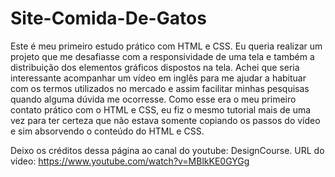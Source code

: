 # Site-Comida-De-Gatos

Este é meu primeiro estudo prático com HTML e CSS. Eu queria realizar um projeto que me desafiasse com a responsividade de uma tela e também a distribuição dos elementos gráficos dispostos na tela. Achei que seria interessante acompanhar um vídeo em inglês para me ajudar a habituar com os termos utilizados no mercado e assim facilitar minhas pesquisas quando alguma dúvida me ocorresse.
Como esse era o meu primeiro contato prático com o HTML e CSS, eu fiz o mesmo tutorial mais de uma vez para ter certeza que não estava somente copiando os passos do vídeo e sim absorvendo o conteúdo do HTML e CSS.

Deixo os créditos dessa página ao canal do youtube: DesignCourse. 
URL do vídeo: https://www.youtube.com/watch?v=MBlkKE0GYGg
